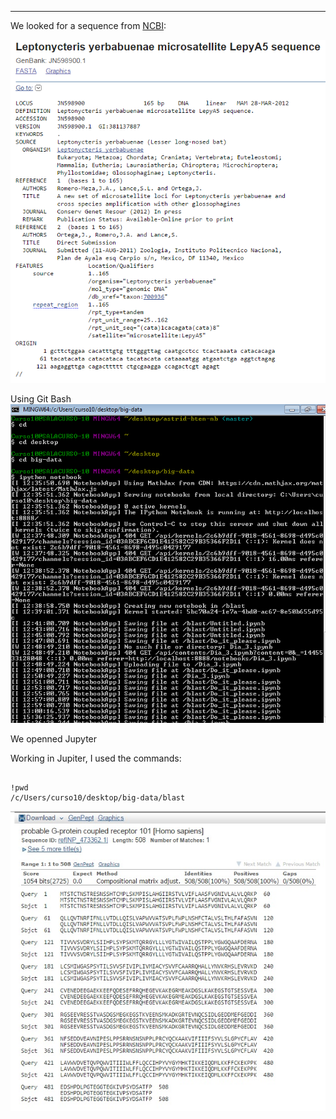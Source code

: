 
---


We looked for a sequence from [NCBI](http://www.ncbi.nlm.nih.gov/nuccore/JN598900.1):

![pic3](pic3.png)

Using Git Bash
![pic](pic4.png)

We openned Jupyter

Working in Jupiter, I used the commands:

```

!pwd
/c/Users/curso10/desktop/big-data/blast
```


![pic](pic.jpg)